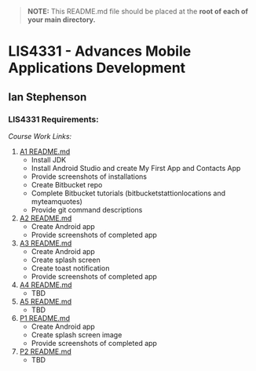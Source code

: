 > **NOTE:** This README.md file should be placed at the **root of each of your main directory.**

# LIS4331 - Advances Mobile Applications Development

## Ian Stephenson

### LIS4331 Requirements:

*Course Work Links:*

1. [A1 README.md](a1/README.md "My A1 README.md file")
    - Install JDK
    - Install Android Studio and create My First App and 
      Contacts App
    - Provide screenshots of installations 
    - Create Bitbucket repo
    - Complete Bitbucket tutorials
      (bitbucketstattionlocations and myteamquotes)
    - Provide git command descriptions 
2. [A2 README.md](a2/README.md "My A2 README.md file")
    - Create Android app
    - Provide screenshots of completed app
3. [A3 README.md](a3/README.md "My A3 README.md file") 
    - Create Android app
    - Create splash screen
    - Create toast notification
    - Provide screenshots of completed app
4. [A4 README.md](a4/README.md "My A4 README.md file") 
    - TBD
5. [A5 README.md](a5/README.md "My A5 README.md file") 
    - TBD
6. [P1 README.md](p1/README.md "My P1 README.md file") 
    - Create Android app
    - Create splash screen image 
    - Provide screenshots of completed app
6. [P2 README.md](p2/README.md "My P2 README.md file") 
    - TBD

